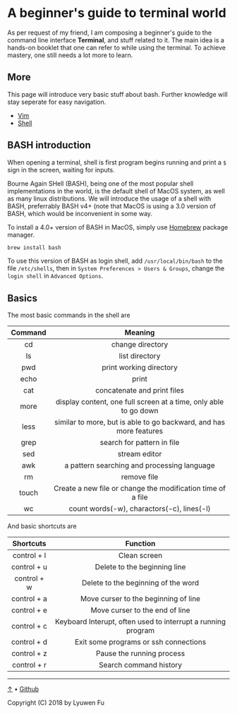 # A beginner's guide to terminal world

As per request of my friend, I am composing a beginner's guide to the command line interface **Terminal**, and stuff related to it. The main idea is a hands-on booklet that one can refer to while using the terminal. To achieve mastery, one still needs a lot more to learn.

## More

This page will introduce very basic stuff about bash. 
Further knowledge will stay seperate for easy navigation.

* [Vim](vim/README.md)
* [Shell](shell/README.md)

## BASH introduction

When opening a terminal, shell is first program begins running and print a `$ ` sign in the screen, waiting for inputs.

Bourne Again SHell (BASH), being one of the most popular shell implementations in the world, is the default shell of MacOS system, as well as many linux distributions. We will introduce the usage of a shell with BASH, preferrably BASH v4+ (note that MacOS is using a 3.0 version of BASH, which would be inconvenient in some way.

To install a 4.0+ version of BASH in MacOS, simply use [Homebrew](https://brew.sh) package manager.
```bash
brew install bash
```
To use this version of BASH as login shell, add `/usr/local/bin/bash` to the file `/etc/shells`, then in `System Preferences > Users & Groups`, change the `login shell` in `Advanced Options`.

## Basics

The most basic commands in the shell are

| Command |                               Meaning                              |
|:-------:|:------------------------------------------------------------------:|
|    cd   |                          change directory                          |
|    ls   |                           list directory                           |
|   pwd   |                       print working directory                      |
|   echo  |                                print                               |
|   cat   |                     concatenate and print files                    |
|   more  |  display content, one full screen at a time, only able to go down  |
|   less  | similar to more, but is able to go backward, and has more features |
|   grep  |                     search for pattern in file                     |
|   sed   |                            stream editor                           |
|   awk   |             a pattern searching and processing language            |
|    rm   |                             remove file                            |
|  touch  |    Create a new file or change the modification time of a file     |
|    wc   |             count words(-w), charactors(-c), lines(-l)             |

And basic shortcuts are

|   Shortcuts  |                           Function                           |
|:------------:|:------------------------------------------------------------:|
|  control + l |                         Clean screen                         |
|  control + u |                 Delete to the beginning line                 |
|  control + w |              Delete to the beginning of the word             |
|  control + a |             Move curser to the beginning of line             |
|  control + e |                Move curser to the end of line                |
|  control + c | Keyboard Interupt, often used to interrupt a running program |
|  control + d |             Exit some programs or ssh connections            |
|  control + z |                   Pause the running process                  |
|  control + r |                    Search command history                    |


---
[↑](#a-beginners-guide-to-terminal-world) • [Github](https://github.com/lyuwen/terminal_guide)

Copyright (C) 2018 by Lyuwen Fu
